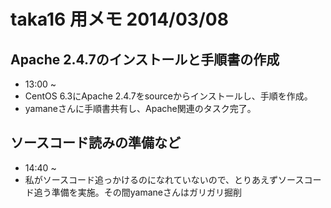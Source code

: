 # taka16 用メモ 2014/03/08

## Apache 2.4.7のインストールと手順書の作成
- 13:00 ~
- CentOS 6.3にApache 2.4.7をsourceからインストールし、手順を作成。
- yamaneさんに手順書共有し、Apache関連のタスク完了。


## ソースコード読みの準備など
- 14:40 ~
- 私がソースコード追っかけるのになれていないので、とりあえずソースコード追う準備を実施。その間yamaneさんはガリガリ掘削

